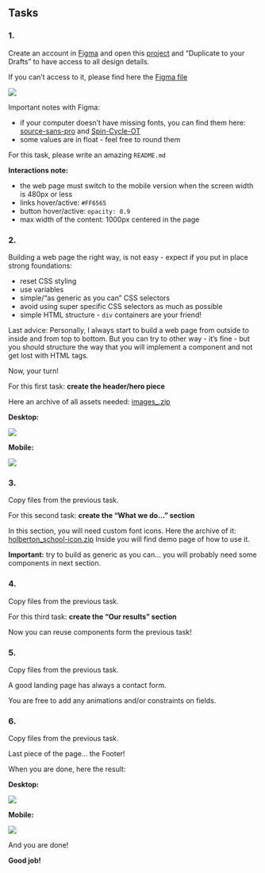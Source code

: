 ## Tasks

### 1.

Create an account in [Figma](/rltoken/y6_o1T-HtCyTAGuOJqdA_g "Figma") and open this [project](/rltoken/SpYRV14tPxTZJSjU2Eoh4A "project") and “Duplicate to your Drafts” to have access to all design details.

If you can’t access to it, please find here the [Figma file](/rltoken/tWEPFyHyXyNO9Xfi2Er2EA "Figma file")

![](https://s3.eu-west-3.amazonaws.com/hbtn.intranet/uploads/medias/2020/3/559ad8d43fb61e310e2b.png?X-Amz-Algorithm=AWS4-HMAC-SHA256&X-Amz-Credential=AKIA4MYA5JM5DUTZGMZG%2F20250215%2Feu-west-3%2Fs3%2Faws4_request&X-Amz-Date=20250215T143149Z&X-Amz-Expires=86400&X-Amz-SignedHeaders=host&X-Amz-Signature=0d487c042a10aaa67ea48e4be8f146b32dcbfe9f9747bec84a31cdcb9ac0379f)

Important notes with Figma:

*   if your computer doesn’t have missing fonts, you can find them here: [source-sans-pro](/rltoken/yvx4-XkjAQJgHlN6RAoKWQ "source-sans-pro") and [Spin-Cycle-OT](/rltoken/Jw0FKYKB6l5_2Koto0duTA "Spin-Cycle-OT")
*   some values are in float - feel free to round them

For this task, please write an amazing `README.md`

**Interactions note:**

*   the web page must switch to the mobile version when the screen width is 480px or less
*   links hover/active: `#FF6565`
*   button hover/active: `opacity: 0.9`
*   max width of the content: 1000px centered in the page

  

### 2.

Building a web page the right way, is not easy - expect if you put in place strong foundations:

*   reset CSS styling
*   use variables
*   simple/“as generic as you can” CSS selectors
*   avoid using super specific CSS selectors as much as possible
*   simple HTML structure - `div` containers are your friend!

Last advice: Personally, I always start to build a web page from outside to inside and from top to bottom. But you can try to other way - it’s fine - but you should structure the way that you will implement a component and not get lost with HTML tags.

Now, your turn!

For this first task: **create the header/hero piece**

Here an archive of all assets needed: [images\_.zip](https://s3.eu-west-3.amazonaws.com/hbtn.intranet/uploads/misc/2020/3/d1597894d79386c83b9b.zip?X-Amz-Algorithm=AWS4-HMAC-SHA256&X-Amz-Credential=AKIA4MYA5JM5DUTZGMZG%2F20250215%2Feu-west-3%2Fs3%2Faws4_request&X-Amz-Date=20250215T143149Z&X-Amz-Expires=345600&X-Amz-SignedHeaders=host&X-Amz-Signature=5e9e08ebf2636551c08c27bea420b961b7e68e41c65b457b395ae7ea35a3a4ca "images_.zip")

**Desktop:**

![](https://s3.eu-west-3.amazonaws.com/hbtn.intranet/uploads/medias/2020/3/4a93441c93989ad7ea72.gif?X-Amz-Algorithm=AWS4-HMAC-SHA256&X-Amz-Credential=AKIA4MYA5JM5DUTZGMZG%2F20250215%2Feu-west-3%2Fs3%2Faws4_request&X-Amz-Date=20250215T143149Z&X-Amz-Expires=86400&X-Amz-SignedHeaders=host&X-Amz-Signature=2d14b6d73c637fa18bbe92821c9f8158ecbbe9b70b153094a4626f48d8a501af)

**Mobile:**

![](https://s3.eu-west-3.amazonaws.com/hbtn.intranet/uploads/medias/2020/3/75a582f98640445a2dbf.gif?X-Amz-Algorithm=AWS4-HMAC-SHA256&X-Amz-Credential=AKIA4MYA5JM5DUTZGMZG%2F20250215%2Feu-west-3%2Fs3%2Faws4_request&X-Amz-Date=20250215T143149Z&X-Amz-Expires=86400&X-Amz-SignedHeaders=host&X-Amz-Signature=fd453ac06637ff279a5014257d5419c138c92d49b47c3b40482b5a6ae0ed5205)

  

### 3.

Copy files from the previous task.

For this second task: **create the “What we do…” section**

In this section, you will need custom font icons. Here the archive of it: [holberton\_school-icon.zip](https://s3.eu-west-3.amazonaws.com/hbtn.intranet/uploads/misc/2020/3/7159d988278de54d859d.zip?X-Amz-Algorithm=AWS4-HMAC-SHA256&X-Amz-Credential=AKIA4MYA5JM5DUTZGMZG%2F20250215%2Feu-west-3%2Fs3%2Faws4_request&X-Amz-Date=20250215T143149Z&X-Amz-Expires=345600&X-Amz-SignedHeaders=host&X-Amz-Signature=a8b6c752ba7fe4a9a0903f69f396619147c430048e6fd00b7dd02550612b9969 "holberton_school-icon.zip") Inside you will find demo page of how to use it.

**Important:** try to build as generic as you can… you will probably need some components in next section.

  

### 4.

Copy files from the previous task.

For this third task: **create the “Our results” section**

Now you can reuse components form the previous task!

  

### 5.

Copy files from the previous task.

A good landing page has always a contact form.

You are free to add any animations and/or constraints on fields.

  

### 6.

Copy files from the previous task.

Last piece of the page… the Footer!

When you are done, here the result:

**Desktop:**

![](https://s3.eu-west-3.amazonaws.com/hbtn.intranet/uploads/medias/2020/3/3b5a9f7948a58d58bd43.gif?X-Amz-Algorithm=AWS4-HMAC-SHA256&X-Amz-Credential=AKIA4MYA5JM5DUTZGMZG%2F20250215%2Feu-west-3%2Fs3%2Faws4_request&X-Amz-Date=20250215T143149Z&X-Amz-Expires=86400&X-Amz-SignedHeaders=host&X-Amz-Signature=db15c33bfa815d5fe4c5a6eb7255a340091afa8041e785f3b2b8067d81198304)

**Mobile:**

![](https://s3.eu-west-3.amazonaws.com/hbtn.intranet/uploads/medias/2020/3/83d6311e87d4775ca4b3.gif?X-Amz-Algorithm=AWS4-HMAC-SHA256&X-Amz-Credential=AKIA4MYA5JM5DUTZGMZG%2F20250215%2Feu-west-3%2Fs3%2Faws4_request&X-Amz-Date=20250215T143149Z&X-Amz-Expires=86400&X-Amz-SignedHeaders=host&X-Amz-Signature=3a62b95ca7fac875d58bd9129ed453f18793bf63b0cb5eafb624d9028a08340b)

And you are done!

**Good job!**
